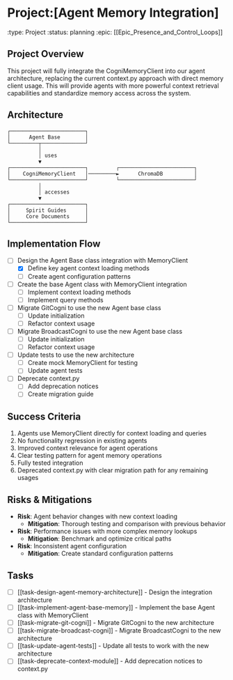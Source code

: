 # Project:[Agent Memory Integration]
:type: Project
:status: planning
:epic: [[Epic_Presence_and_Control_Loops]]

## Project Overview
This project will fully integrate the CogniMemoryClient into our agent architecture, replacing the current context.py approach with direct memory client usage. This will provide agents with more powerful context retrieval capabilities and standardize memory access across the system.

## Architecture
```
┌────────────────────────┐
│      Agent Base        │
└─────────┬──────────────┘
          │
          │ uses
          ▼
┌────────────────────────┐         ┌────────────────────────┐
│    CogniMemoryClient   │─────────►      ChromaDB          │
└────────────────────────┘         └────────────────────────┘
          │
          │ accesses
          ▼
┌────────────────────────┐
│     Spirit Guides      │
│     Core Documents     │
└────────────────────────┘
```

## Implementation Flow
- [ ] Design the Agent Base class integration with MemoryClient
  - [x] Define key agent context loading methods
  - [ ] Create agent configuration patterns
- [ ] Create the base Agent class with MemoryClient integration
  - [ ] Implement context loading methods
  - [ ] Implement query methods
- [ ] Migrate GitCogni to use the new Agent base class
  - [ ] Update initialization
  - [ ] Refactor context usage
- [ ] Migrate BroadcastCogni to use the new Agent base class
  - [ ] Update initialization
  - [ ] Refactor context usage
- [ ] Update tests to use the new architecture
  - [ ] Create mock MemoryClient for testing
  - [ ] Update agent tests
- [ ] Deprecate context.py
  - [ ] Add deprecation notices
  - [ ] Create migration guide

## Success Criteria
1. Agents use MemoryClient directly for context loading and queries
2. No functionality regression in existing agents
3. Improved context relevance for agent operations
4. Clear testing pattern for agent memory operations
5. Fully tested integration
6. Deprecated context.py with clear migration path for any remaining usages

## Risks & Mitigations
- **Risk**: Agent behavior changes with new context loading
  - **Mitigation**: Thorough testing and comparison with previous behavior
- **Risk**: Performance issues with more complex memory lookups
  - **Mitigation**: Benchmark and optimize critical paths
- **Risk**: Inconsistent agent configuration
  - **Mitigation**: Create standard configuration patterns

## Tasks
- [ ] [[task-design-agent-memory-architecture]] - Design the integration architecture
- [ ] [[task-implement-agent-base-memory]] - Implement the base Agent class with MemoryClient
- [ ] [[task-migrate-git-cogni]] - Migrate GitCogni to the new architecture
- [ ] [[task-migrate-broadcast-cogni]] - Migrate BroadcastCogni to the new architecture
- [ ] [[task-update-agent-tests]] - Update all tests to work with the new architecture
- [ ] [[task-deprecate-context-module]] - Add deprecation notices to context.py 